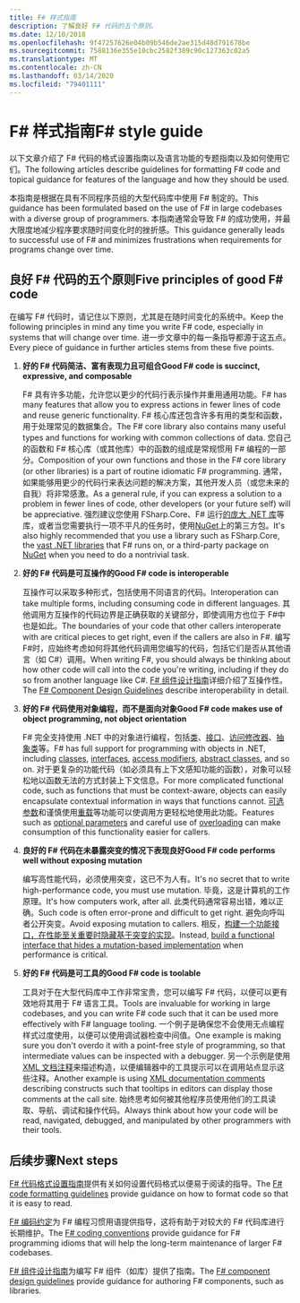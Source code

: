 ```yaml
---
title: F# 样式指南
description: 了解良好 F# 代码的五个原则。
ms.date: 12/10/2018
ms.openlocfilehash: 9f47257626e04b09b546de2ae315d48d791678be
ms.sourcegitcommit: 7588136e355e10cbc2582f389c90c127363c02a5
ms.translationtype: MT
ms.contentlocale: zh-CN
ms.lasthandoff: 03/14/2020
ms.locfileid: "79401111"
---
```

# <a name="f-style-guide"></a><span data-ttu-id="e0a28-103">F# 样式指南</span><span class="sxs-lookup"><span data-stu-id="e0a28-103">F# style guide</span></span>

<span data-ttu-id="e0a28-104">以下文章介绍了 F# 代码的格式设置指南以及语言功能的专题指南以及如何使用它们。</span><span class="sxs-lookup"><span data-stu-id="e0a28-104">The following articles describe guidelines for formatting F# code and topical guidance for features of the language and how they should be used.</span></span>

<span data-ttu-id="e0a28-105">本指南是根据在具有不同程序员组的大型代码库中使用 F# 制定的。</span><span class="sxs-lookup"><span data-stu-id="e0a28-105">This guidance has been formulated based on the use of F# in large codebases with a diverse group of programmers.</span></span> <span data-ttu-id="e0a28-106">本指南通常会导致 F# 的成功使用，并最大限度地减少程序要求随时间变化时的挫折感。</span><span class="sxs-lookup"><span data-stu-id="e0a28-106">This guidance generally leads to successful use of F# and minimizes frustrations when requirements for programs change over time.</span></span>

## <a name="five-principles-of-good-f-code"></a><span data-ttu-id="e0a28-107">良好 F# 代码的五个原则</span><span class="sxs-lookup"><span data-stu-id="e0a28-107">Five principles of good F# code</span></span>

<span data-ttu-id="e0a28-108">在编写 F# 代码时，请记住以下原则，尤其是在随时间变化的系统中。</span><span class="sxs-lookup"><span data-stu-id="e0a28-108">Keep the following principles in mind any time you write F# code, especially in systems that will change over time.</span></span> <span data-ttu-id="e0a28-109">进一步文章中的每一条指导都源于这五点。</span><span class="sxs-lookup"><span data-stu-id="e0a28-109">Every piece of guidance in further articles stems from these five points.</span></span>

1. <span data-ttu-id="e0a28-110">**好的 F# 代码简洁、富有表现力且可组合**</span><span class="sxs-lookup"><span data-stu-id="e0a28-110">**Good F# code is succinct, expressive, and composable**</span></span>

    <span data-ttu-id="e0a28-111">F# 具有许多功能，允许您以更少的代码行表示操作并重用通用功能。</span><span class="sxs-lookup"><span data-stu-id="e0a28-111">F# has many features that allow you to express actions in fewer lines of code and reuse generic functionality.</span></span> <span data-ttu-id="e0a28-112">F# 核心库还包含许多有用的类型和函数，用于处理常见的数据集合。</span><span class="sxs-lookup"><span data-stu-id="e0a28-112">The F# core library also contains many useful types and functions for working with common collections of data.</span></span> <span data-ttu-id="e0a28-113">您自己的函数和 F# 核心库（或其他库）中的函数的组成是常规惯用 F# 编程的一部分。</span><span class="sxs-lookup"><span data-stu-id="e0a28-113">Composition of your own functions and those in the F# core library (or other libraries) is a part of routine idiomatic F# programming.</span></span> <span data-ttu-id="e0a28-114">通常，如果能够用更少的代码行来表达问题的解决方案，其他开发人员（或您未来的自我）将非常感激。</span><span class="sxs-lookup"><span data-stu-id="e0a28-114">As a general rule, if you can express a solution to a problem in fewer lines of code, other developers (or your future self) will be appreciative.</span></span> <span data-ttu-id="e0a28-115">强烈建议您使用 FSharp.Core、F# 运行[的庞大 .NET 库](../../../api/index.md)等库，或者当您需要执行一项不平凡的任务时，使用[NuGet](https://www.nuget.org/)上的第三方包。</span><span class="sxs-lookup"><span data-stu-id="e0a28-115">It's also highly recommended that you use a library such as FSharp.Core, the [vast .NET libraries](../../../api/index.md) that F# runs on, or a third-party package on [NuGet](https://www.nuget.org/) when you need to do a nontrivial task.</span></span>

2. <span data-ttu-id="e0a28-116">**好的 F# 代码是可互操作的**</span><span class="sxs-lookup"><span data-stu-id="e0a28-116">**Good F# code is interoperable**</span></span>

    <span data-ttu-id="e0a28-117">互操作可以采取多种形式，包括使用不同语言的代码。</span><span class="sxs-lookup"><span data-stu-id="e0a28-117">Interoperation can take multiple forms, including consuming code in different languages.</span></span> <span data-ttu-id="e0a28-118">其他调用方互操作的代码边界是正确获取的关键部分，即使调用方也位于 F#中也是如此。</span><span class="sxs-lookup"><span data-stu-id="e0a28-118">The boundaries of your code that other callers interoperate with are critical pieces to get right, even if the callers are also in F#.</span></span> <span data-ttu-id="e0a28-119">编写 F#时，应始终考虑如何将其他代码调用您编写的代码，包括它们是否从其他语言（如 C#）调用。</span><span class="sxs-lookup"><span data-stu-id="e0a28-119">When writing F#, you should always be thinking about how other code will call into the code you're writing, including if they do so from another language like C#.</span></span> <span data-ttu-id="e0a28-120">[F# 组件设计指南](component-design-guidelines.md)详细介绍了互操作性。</span><span class="sxs-lookup"><span data-stu-id="e0a28-120">The [F# Component Design Guidelines](component-design-guidelines.md) describe interoperability in detail.</span></span>

3. <span data-ttu-id="e0a28-121">**好的 F# 代码使用对象编程，而不是面向对象**</span><span class="sxs-lookup"><span data-stu-id="e0a28-121">**Good F# code makes use of object programming, not object orientation**</span></span>

    <span data-ttu-id="e0a28-122">F# 完全支持使用 .NET 中的对象进行编程，包括[类](../language-reference/classes.md)、[接口](../language-reference/interfaces.md)、[访问修改器](../language-reference/access-control.md)、[抽象类](../language-reference/abstract-classes.md)等。</span><span class="sxs-lookup"><span data-stu-id="e0a28-122">F# has full support for programming with objects in .NET, including [classes](../language-reference/classes.md), [interfaces](../language-reference/interfaces.md), [access modifiers](../language-reference/access-control.md), [abstract classes](../language-reference/abstract-classes.md), and so on.</span></span> <span data-ttu-id="e0a28-123">对于更复杂的功能代码（如必须具有上下文感知功能的函数），对象可以轻松地以函数无法的方式封装上下文信息。</span><span class="sxs-lookup"><span data-stu-id="e0a28-123">For more complicated functional code, such as functions that must be context-aware, objects can easily encapsulate contextual information in ways that functions cannot.</span></span> <span data-ttu-id="e0a28-124">[可选参数](../language-reference/members/methods.md#optional-arguments)和谨慎使用[重载](../language-reference/members/methods.md#overloaded-methods)等功能可以使调用方更轻松地使用此功能。</span><span class="sxs-lookup"><span data-stu-id="e0a28-124">Features such as [optional parameters](../language-reference/members/methods.md#optional-arguments) and careful use of [overloading](../language-reference/members/methods.md#overloaded-methods) can make consumption of this functionality easier for callers.</span></span>

4. <span data-ttu-id="e0a28-125">**良好的 F# 代码在未暴露突变的情况下表现良好**</span><span class="sxs-lookup"><span data-stu-id="e0a28-125">**Good F# code performs well without exposing mutation**</span></span>

    <span data-ttu-id="e0a28-126">编写高性能代码，必须使用突变，这已不为人有。</span><span class="sxs-lookup"><span data-stu-id="e0a28-126">It's no secret that to write high-performance code, you must use mutation.</span></span> <span data-ttu-id="e0a28-127">毕竟，这是计算机的工作原理。</span><span class="sxs-lookup"><span data-stu-id="e0a28-127">It's how computers work, after all.</span></span> <span data-ttu-id="e0a28-128">此类代码通常容易出错，难以正确。</span><span class="sxs-lookup"><span data-stu-id="e0a28-128">Such code is often error-prone and difficult to get right.</span></span> <span data-ttu-id="e0a28-129">避免向呼叫者公开突变。</span><span class="sxs-lookup"><span data-stu-id="e0a28-129">Avoid exposing mutation to callers.</span></span> <span data-ttu-id="e0a28-130">相反，[构建一个功能接口，在性能至关重要时隐藏基于突变的实现](conventions.md#performance)。</span><span class="sxs-lookup"><span data-stu-id="e0a28-130">Instead, [build a functional interface that hides a mutation-based implementation](conventions.md#performance) when performance is critical.</span></span>

5. <span data-ttu-id="e0a28-131">**好的 F# 代码是可工具的**</span><span class="sxs-lookup"><span data-stu-id="e0a28-131">**Good F# code is toolable**</span></span>

    <span data-ttu-id="e0a28-132">工具对于在大型代码库中工作非常宝贵，您可以编写 F# 代码，以便可以更有效地将其用于 F# 语言工具。</span><span class="sxs-lookup"><span data-stu-id="e0a28-132">Tools are invaluable for working in large codebases, and you can write F# code such that it can be used more effectively with F# language tooling.</span></span> <span data-ttu-id="e0a28-133">一个例子是确保您不会使用无点编程样式过度使用，以便可以使用调试器检查中间值。</span><span class="sxs-lookup"><span data-stu-id="e0a28-133">One example is making sure you don't overdo it with a point-free style of programming, so that intermediate values can be inspected with a debugger.</span></span> <span data-ttu-id="e0a28-134">另一个示例是使用[XML 文档注释](../language-reference/xml-documentation.md)来描述构造，以便编辑器中的工具提示可以在调用站点显示这些注释。</span><span class="sxs-lookup"><span data-stu-id="e0a28-134">Another example is using [XML documentation comments](../language-reference/xml-documentation.md) describing constructs such that tooltips in editors can display those comments at the call site.</span></span> <span data-ttu-id="e0a28-135">始终思考如何被其他程序员使用他们的工具读取、导航、调试和操作代码。</span><span class="sxs-lookup"><span data-stu-id="e0a28-135">Always think about how your code will be read, navigated, debugged, and manipulated by other programmers with their tools.</span></span>

## <a name="next-steps"></a><span data-ttu-id="e0a28-136">后续步骤</span><span class="sxs-lookup"><span data-stu-id="e0a28-136">Next steps</span></span>

<span data-ttu-id="e0a28-137">[F# 代码格式设置指南](formatting.md)提供有关如何设置代码格式以便易于阅读的指导。</span><span class="sxs-lookup"><span data-stu-id="e0a28-137">The [F# code formatting guidelines](formatting.md) provide guidance on how to format code so that it is easy to read.</span></span>

<span data-ttu-id="e0a28-138">[F# 编码约定](conventions.md)为 F# 编程习惯用语提供指导，这将有助于对较大的 F# 代码库进行长期维护。</span><span class="sxs-lookup"><span data-stu-id="e0a28-138">The [F# coding conventions](conventions.md) provide guidance for F# programming idioms that will help the long-term maintenance of larger F# codebases.</span></span>

<span data-ttu-id="e0a28-139">[F# 组件设计指南](component-design-guidelines.md)为编写 F# 组件（如库）提供了指南。</span><span class="sxs-lookup"><span data-stu-id="e0a28-139">The [F# component design guidelines](component-design-guidelines.md) provide guidance for authoring F# components, such as libraries.</span></span>
